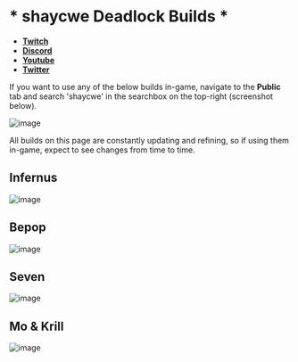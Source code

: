 # * shaycwe Deadlock Builds *

* [**Twitch**](https://twitch.tv/shaycwe)
* [**Discord**](https://discord.gg/9neGGz8pgs)
* [**Youtube**](https://www.youtube.com/@shaycwe)
* [**Twitter**](https://x.com/shaycwe)

If you want to use any of the below builds in-game, navigate to the **Public** tab and search 'shaycwe' in the searchbox on the top-right (screenshot below).

![image](https://github.com/user-attachments/assets/38457597-9f67-439b-98fc-008a07b2a8d4)

All builds on this page are constantly updating and refining, so if using them in-game, expect to see changes from time to time.

## Infernus

![image](https://github.com/user-attachments/assets/efa2bb78-1253-4b86-9221-81f43f1106e4)

## Bepop

![image](https://github.com/user-attachments/assets/6df43b2d-ca45-4d30-b9f8-ce43ef79b06d)

## Seven

![image](https://github.com/user-attachments/assets/c8dd1eee-3282-44ff-b53e-f5c00a589e63)

## Mo & Krill

![image](https://github.com/user-attachments/assets/6b8e9fa4-662d-4f40-b9ec-b874f75f24cd)

